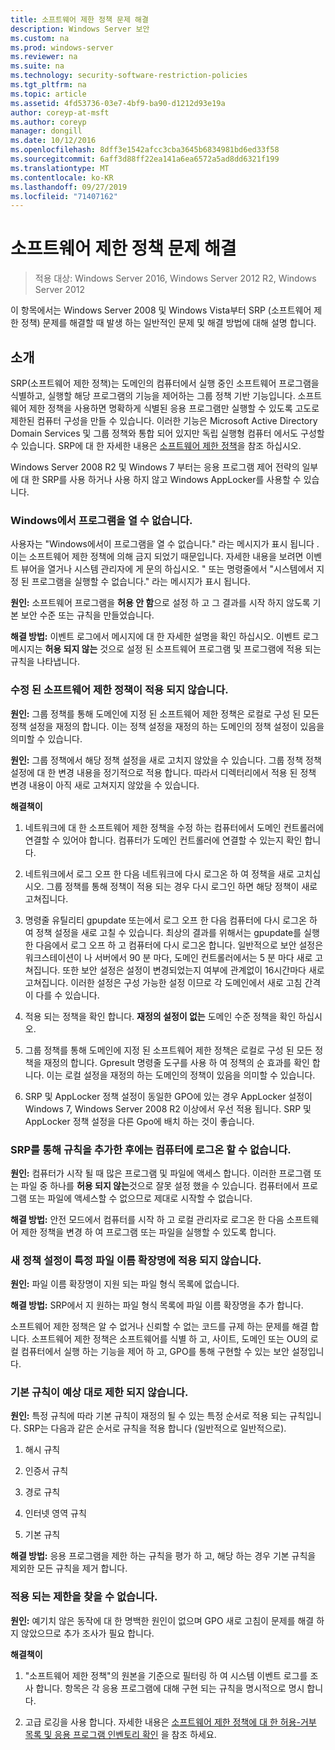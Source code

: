 ```yaml
---
title: 소프트웨어 제한 정책 문제 해결
description: Windows Server 보안
ms.custom: na
ms.prod: windows-server
ms.reviewer: na
ms.suite: na
ms.technology: security-software-restriction-policies
ms.tgt_pltfrm: na
ms.topic: article
ms.assetid: 4fd53736-03e7-4bf9-ba90-d1212d93e19a
author: coreyp-at-msft
ms.author: coreyp
manager: dongill
ms.date: 10/12/2016
ms.openlocfilehash: 8dff3e1542afcc3cba3645b6834981bd6ed33f58
ms.sourcegitcommit: 6aff3d88ff22ea141a6ea6572a5ad8dd6321f199
ms.translationtype: MT
ms.contentlocale: ko-KR
ms.lasthandoff: 09/27/2019
ms.locfileid: "71407162"
---
```

# <a name="troubleshoot-software-restriction-policies"></a>소프트웨어 제한 정책 문제 해결

>적용 대상: Windows Server 2016, Windows Server 2012 R2, Windows Server 2012

이 항목에서는 Windows Server 2008 및 Windows Vista부터 SRP (소프트웨어 제한 정책) 문제를 해결할 때 발생 하는 일반적인 문제 및 해결 방법에 대해 설명 합니다.

## <a name="introduction"></a>소개
SRP(소프트웨어 제한 정책)는 도메인의 컴퓨터에서 실행 중인 소프트웨어 프로그램을 식별하고, 실행할 해당 프로그램의 기능을 제어하는 그룹 정책 기반 기능입니다. 소프트웨어 제한 정책을 사용하면 명확하게 식별된 응용 프로그램만 실행할 수 있도록 고도로 제한된 컴퓨터 구성을 만들 수 있습니다. 이러한 기능은 Microsoft Active Directory Domain Services 및 그룹 정책와 통합 되어 있지만 독립 실행형 컴퓨터 에서도 구성할 수 있습니다. SRP에 대 한 자세한 내용은 [소프트웨어 제한 정책](software-restriction-policies.md)을 참조 하십시오.

Windows Server 2008 R2 및 Windows 7 부터는 응용 프로그램 제어 전략의 일부에 대 한 SRP를 사용 하거나 사용 하지 않고 Windows AppLocker를 사용할 수 있습니다.

### <a name="windows-cannot-open-a-program"></a>Windows에서 프로그램을 열 수 없습니다.
사용자는 "Windows에서이 프로그램을 열 수 없습니다." 라는 메시지가 표시 됩니다 .이는 소프트웨어 제한 정책에 의해 금지 되었기 때문입니다. 자세한 내용을 보려면 이벤트 뷰어을 열거나 시스템 관리자에 게 문의 하십시오. " 또는 명령줄에서 "시스템에서 지정 된 프로그램을 실행할 수 없습니다." 라는 메시지가 표시 됩니다.

**원인:** 소프트웨어 프로그램을 **허용 안 함**으로 설정 하 고 그 결과를 시작 하지 않도록 기본 보안 수준 또는 규칙을 만들었습니다.

**해결 방법:** 이벤트 로그에서 메시지에 대 한 자세한 설명을 확인 하십시오. 이벤트 로그 메시지는 **허용 되지 않는** 것으로 설정 된 소프트웨어 프로그램 및 프로그램에 적용 되는 규칙을 나타냅니다.

### <a name="modified-software-restriction-policies-are-not-taking-effect"></a>수정 된 소프트웨어 제한 정책이 적용 되지 않습니다.
**원인:** 그룹 정책를 통해 도메인에 지정 된 소프트웨어 제한 정책은 로컬로 구성 된 모든 정책 설정을 재정의 합니다. 이는 정책 설정을 재정의 하는 도메인의 정책 설정이 있음을 의미할 수 있습니다.

**원인:** 그룹 정책에서 해당 정책 설정을 새로 고치지 않았을 수 있습니다. 그룹 정책 정책 설정에 대 한 변경 내용을 정기적으로 적용 합니다. 따라서 디렉터리에서 적용 된 정책 변경 내용이 아직 새로 고쳐지지 않았을 수 있습니다.

**해결책이**

1.  네트워크에 대 한 소프트웨어 제한 정책을 수정 하는 컴퓨터에서 도메인 컨트롤러에 연결할 수 있어야 합니다. 컴퓨터가 도메인 컨트롤러에 연결할 수 있는지 확인 합니다.

2.  네트워크에서 로그 오프 한 다음 네트워크에 다시 로그온 하 여 정책을 새로 고치십시오. 그룹 정책를 통해 정책이 적용 되는 경우 다시 로그인 하면 해당 정책이 새로 고쳐집니다.

3.  명령줄 유틸리티 gpupdate 또는에서 로그 오프 한 다음 컴퓨터에 다시 로그온 하 여 정책 설정을 새로 고칠 수 있습니다. 최상의 결과를 위해서는 gpupdate를 실행 한 다음에서 로그 오프 하 고 컴퓨터에 다시 로그온 합니다. 일반적으로 보안 설정은 워크스테이션이 나 서버에서 90 분 마다, 도메인 컨트롤러에서는 5 분 마다 새로 고쳐집니다. 또한 보안 설정은 설정이 변경되었는지 여부에 관계없이 16시간마다 새로 고쳐집니다. 이러한 설정은 구성 가능한 설정 이므로 각 도메인에서 새로 고침 간격이 다를 수 있습니다.

4.  적용 되는 정책을 확인 합니다. **재정의 설정이 없는** 도메인 수준 정책을 확인 하십시오.

5.  그룹 정책를 통해 도메인에 지정 된 소프트웨어 제한 정책은 로컬로 구성 된 모든 정책을 재정의 합니다. Gpresult 명령줄 도구를 사용 하 여 정책의 순 효과를 확인 합니다. 이는 로컬 설정을 재정의 하는 도메인의 정책이 있음을 의미할 수 있습니다.

6.  SRP 및 AppLocker 정책 설정이 동일한 GPO에 있는 경우 AppLocker 설정이 Windows 7, Windows Server 2008 R2 이상에서 우선 적용 됩니다. SRP 및 AppLocker 정책 설정을 다른 Gpo에 배치 하는 것이 좋습니다.

### <a name="after-adding-a-rule-through-srp-you-cannot-log-on-to-your-computer"></a>SRP를 통해 규칙을 추가한 후에는 컴퓨터에 로그온 할 수 없습니다.
**원인:** 컴퓨터가 시작 될 때 많은 프로그램 및 파일에 액세스 합니다. 이러한 프로그램 또는 파일 중 하나를 **허용 되지 않는**것으로 잘못 설정 했을 수 있습니다. 컴퓨터에서 프로그램 또는 파일에 액세스할 수 없으므로 제대로 시작할 수 없습니다.

**해결 방법:** 안전 모드에서 컴퓨터를 시작 하 고 로컬 관리자로 로그온 한 다음 소프트웨어 제한 정책을 변경 하 여 프로그램 또는 파일을 실행할 수 있도록 합니다.

### <a name="a-new-policy-setting-is-not-applying-to-a-specific-file-name-extension"></a>새 정책 설정이 특정 파일 이름 확장명에 적용 되지 않습니다.
**원인:** 파일 이름 확장명이 지원 되는 파일 형식 목록에 없습니다.

**해결 방법:** SRP에서 지 원하는 파일 형식 목록에 파일 이름 확장명을 추가 합니다.

소프트웨어 제한 정책은 알 수 없거나 신뢰할 수 없는 코드를 규제 하는 문제를 해결 합니다. 소프트웨어 제한 정책은 소프트웨어를 식별 하 고, 사이트, 도메인 또는 OU의 로컬 컴퓨터에서 실행 하는 기능을 제어 하 고, GPO를 통해 구현할 수 있는 보안 설정입니다.

### <a name="a-default-rule-is-not-restricting-as-expected"></a>기본 규칙이 예상 대로 제한 되지 않습니다.
**원인:** 특정 규칙에 따라 기본 규칙이 재정의 될 수 있는 특정 순서로 적용 되는 규칙입니다. SRP는 다음과 같은 순서로 규칙을 적용 합니다 (일반적으로 일반적으로).

1.  해시 규칙

2.  인증서 규칙

3.  경로 규칙

4.  인터넷 영역 규칙

5.  기본 규칙

**해결 방법:** 응용 프로그램을 제한 하는 규칙을 평가 하 고, 해당 하는 경우 기본 규칙을 제외한 모든 규칙을 제거 합니다.

### <a name="unable-to-discover-which-restrictions-are-applied"></a>적용 되는 제한을 찾을 수 없습니다.
**원인:** 예기치 않은 동작에 대 한 명백한 원인이 없으며 GPO 새로 고침이 문제를 해결 하지 않았으므로 추가 조사가 필요 합니다.

**해결책이**

1.  "소프트웨어 제한 정책"의 원본을 기준으로 필터링 하 여 시스템 이벤트 로그를 조사 합니다. 항목은 각 응용 프로그램에 대해 구현 되는 규칙을 명시적으로 명시 합니다.

2.  고급 로깅을 사용 합니다. 자세한 내용은 [소프트웨어 제한 정책에 대 한 허용-거부 목록 및 응용 프로그램 인벤토리 확인](software-restriction-policies.md) 을 참조 하세요.


